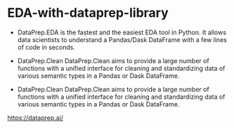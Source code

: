 # EDA-with-dataprep-library
- DataPrep.EDA is the fastest and the easiest EDA tool in Python. It allows data scientists to understand a Pandas/Dask DataFrame with a few lines of code in seconds.
- DataPrep.Clean
DataPrep.Clean aims to provide a large number of functions with a unified interface for cleaning and standardizing data of various semantic types in a Pandas or Dask DataFrame.

- DataPrep.Clean
DataPrep.Clean aims to provide a large number of functions with a unified interface for cleaning and standardizing data of various semantic types in a Pandas or Dask DataFrame.

https://dataprep.ai/
